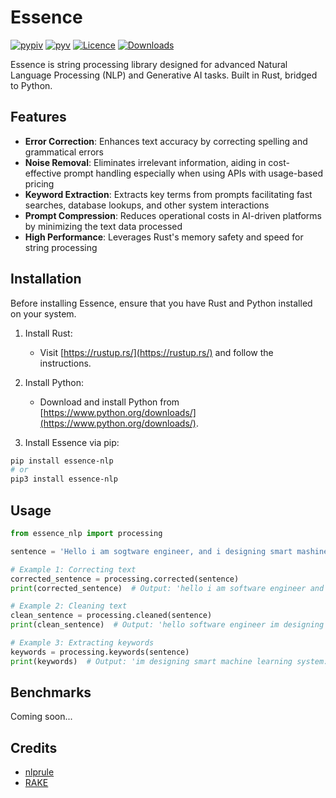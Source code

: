 # Essence
[![pypiv](https://img.shields.io/pypi/v/essence-nlp.svg)](https://pypi.python.org/pypi/essence-nlp)
[![pyv](https://img.shields.io/pypi/pyversions/essence-nlp.svg)](https://pypi.python.org/pypi/essence-nlp)
[![Licence](https://img.shields.io/badge/license-MIT-blue.svg)](https://github.com/jashdubal/essence/blob/main/LICENSE)
[![Downloads](https://pepy.tech/badge/essence-nlp)](https://pepy.tech/project/essence-nlp)

Essence is string processing library designed for advanced Natural Language Processing (NLP) and Generative AI tasks. Built in Rust, bridged to Python.

## Features
- **Error Correction**: Enhances text accuracy by correcting spelling and grammatical errors
- **Noise Removal**: Eliminates irrelevant information, aiding in cost-effective prompt handling especially when using APIs with usage-based pricing
- **Keyword Extraction**: Extracts key terms from prompts facilitating fast searches, database lookups, and other system interactions
- **Prompt Compression**: Reduces operational costs in AI-driven platforms by minimizing the text data processed
- **High Performance**: Leverages Rust's memory safety and speed for string processing

## Installation

Before installing Essence, ensure that you have Rust and Python installed on your system.

1. Install Rust:
   - Visit [https://rustup.rs/](https://rustup.rs/) and follow the instructions.

2. Install Python:
   - Download and install Python from [https://www.python.org/downloads/](https://www.python.org/downloads/).

3. Install Essence via pip:
```bash
pip install essence-nlp
# or
pip3 install essence-nlp
```

## Usage

```python
from essence_nlp import processing

sentence = 'Hello i am sogtware engineer, and i designing smart mashine learning system.'

# Example 1: Correcting text
corrected_sentence = processing.corrected(sentence)
print(corrected_sentence)  # Output: 'hello i am software engineer and i'm designing smart machine learning system'

# Example 2: Cleaning text
clean_sentence = processing.cleaned(sentence)
print(clean_sentence)  # Output: 'hello software engineer im designing smart machine learning system'

# Example 3: Extracting keywords
keywords = processing.keywords(sentence)
print(keywords)  # Output: 'im designing smart machine learning system: 36\nsoftware engineer: 4\nhello: 1'
```

## Benchmarks
Coming soon...

## Credits
- [nlprule](https://github.com/bminixhofer/nlprule)
- [RAKE](https://github.com/csurfer/rake-nltk)